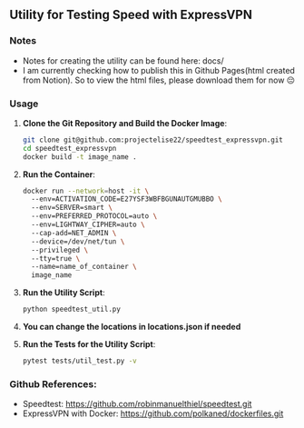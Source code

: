 ## Utility for Testing Speed with ExpressVPN

### Notes
- Notes for creating the utility can be found here: docs/
- I am currently checking how to publish this in Github Pages(html created from Notion).
So to view the html files, please download them for now 😔 

### Usage

1. **Clone the Git Repository and Build the Docker Image**:
   ```sh
   git clone git@github.com:projectelise22/speedtest_expressvpn.git
   cd speedtest_expressvpn
   docker build -t image_name .
   ```

2. **Run the Container**:
   ```sh
   docker run --network=host -it \                      
     --env=ACTIVATION_CODE=E27YSF3WBFBGUNAUTGMUBBO \ 
     --env=SERVER=smart \ 
     --env=PREFERRED_PROTOCOL=auto \ 
     --env=LIGHTWAY_CIPHER=auto \ 
     --cap-add=NET_ADMIN \ 
     --device=/dev/net/tun \ 
     --privileged \ 
     --tty=true \ 
     --name=name_of_container \ 
     image_name
   ```

3. **Run the Utility Script**:
   ```sh
   python speedtest_util.py
   ```
4. **You can change the locations in locations.json if needed**  

5. **Run the Tests for the Utility Script**:
   ```sh
   pytest tests/util_test.py -v

### Github References:
- Speedtest: https://github.com/robinmanuelthiel/speedtest.git
- ExpressVPN with Docker: https://github.com/polkaned/dockerfiles.git
   
